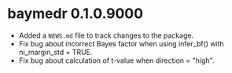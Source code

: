 # baymedr 0.1.0.9000

* Added a `NEWS.md` file to track changes to the package.
* Fix bug about incorrect Bayes factor when using infer_bf() with ni_margin_std = TRUE.
* Fix bug about calculation of t-value when direction = "high".
